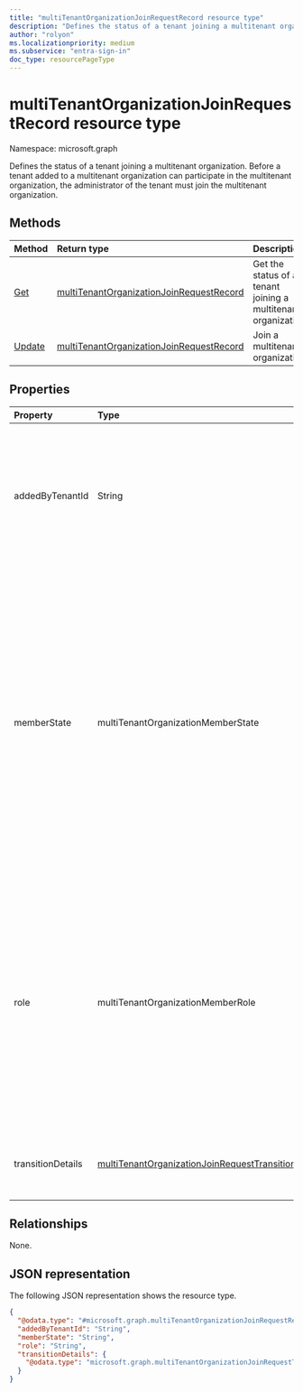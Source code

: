```yaml
---
title: "multiTenantOrganizationJoinRequestRecord resource type"
description: "Defines the status of a tenant joining a multitenant organization."
author: "rolyon"
ms.localizationpriority: medium
ms.subservice: "entra-sign-in"
doc_type: resourcePageType
---
```


# multiTenantOrganizationJoinRequestRecord resource type

Namespace: microsoft.graph

Defines the status of a tenant joining a multitenant organization. Before a tenant added to a multitenant organization can participate in the multitenant organization, the administrator of the tenant must join the multitenant organization.

## Methods
|Method|Return type|Description|
|:---|:---|:---|
|[Get](../api/multitenantorganizationjoinrequestrecord-get.md)|[multiTenantOrganizationJoinRequestRecord](../resources/multitenantorganizationjoinrequestrecord.md)|Get the status of a tenant joining a multitenant organization.|
|[Update](../api/multitenantorganizationjoinrequestrecord-update.md)|[multiTenantOrganizationJoinRequestRecord](../resources/multitenantorganizationjoinrequestrecord.md)|Join a multitenant organization.|

## Properties
|Property|Type|Description|
|:---|:---|:---|
|addedByTenantId|String|Tenant ID of the Microsoft Entra tenant that added a tenant to the multitenant organization. To reset a failed join request, set `addedByTenantId` to `00000000-0000-0000-0000-000000000000`. Required.|
|memberState|multiTenantOrganizationMemberState|State of the tenant in the multitenant organization. The possible values are: `pending`, `active`, `removed`, `unknownFutureValue`. Tenants in the pending state must [join the multitenant organization](../api/multitenantorganizationjoinrequestrecord-update.md) to participate in the multitenant organization. Tenants in the active state can participate in the multitenant organization. Tenants in the removed state are in the process of being removed from the multitenant organization. Read-only.|
|role|multiTenantOrganizationMemberRole|Role of the tenant in the multitenant organization. The possible values are: `owner`, `member` (default), `unknownFutureValue`. Tenants with the owner role can manage the multitenant organization. There can be multiple tenants with the owner role in a multitenant organization. Tenants with the member role can participate in a multitenant organization.|
|transitionDetails|[multiTenantOrganizationJoinRequestTransitionDetails](../resources/multitenantorganizationjoinrequesttransitiondetails.md)|Details of the processing status for a tenant joining a multitenant organization. Read-only.|

## Relationships
None.

## JSON representation
The following JSON representation shows the resource type.
<!-- {
  "blockType": "resource",
  "keyProperty": "id",
  "@odata.type": "microsoft.graph.multiTenantOrganizationJoinRequestRecord",
  "openType": false
}
-->
``` json
{
  "@odata.type": "#microsoft.graph.multiTenantOrganizationJoinRequestRecord",
  "addedByTenantId": "String",
  "memberState": "String",
  "role": "String",
  "transitionDetails": {
    "@odata.type": "microsoft.graph.multiTenantOrganizationJoinRequestTransitionDetails"
  }
}
```
